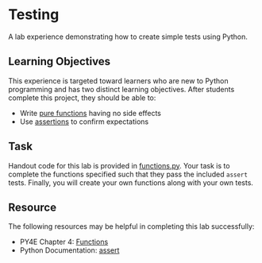 Testing
=======

A lab experience demonstrating how to create simple tests using Python.

Learning Objectives
-------------------

This experience is targeted toward learners who are new to Python programming and has two distinct learning objectives. After students complete this project, they should be able to:

- Write [pure functions](https://en.wikipedia.org/wiki/Pure_function) having no side effects
- Use [assertions](https://en.wikipedia.org/wiki/Assertion_(software_development)) to confirm expectations

Task
----

Handout code for this lab is provided in [functions.py](functions.py). Your task is to complete the functions specified such that they pass the included `assert` tests. Finally, you will create your own functions along with your own tests.

Resource
--------

The following resources may be helpful in completing this lab successfully:

- PY4E Chapter 4: [Functions](https://www.py4e.com/html3/04-functions)
- Python Documentation: [assert](https://docs.python.org/3/reference/simple_stmts.html#assert)
